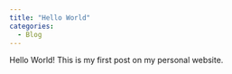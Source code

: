 ```yaml
---
title: "Hello World"
categories:
  - Blog
---
```


Hello World! This is my first post on my personal website.
